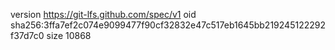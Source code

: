 version https://git-lfs.github.com/spec/v1
oid sha256:3ffa7ef2c074e9099477f90cf32832e47c517eb1645bb219245122292f37d7c0
size 10868
